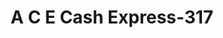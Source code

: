 ---
f_zip-code: 32703
f_state-code: FL
title: A C E Cash Express-317
f_phone: 407-880-7288
f_city-only: Apopka
f_address: 87 W Main Street Apopka
f_location-unique-id: '317'
slug: a-c-e-cash-express-317
updated-on: '2024-05-30T13:46:58.046Z'
created-on: '2024-05-30T13:36:59.803Z'
published-on: '2024-05-30T13:54:32.469Z'
f_city-state: cms/city/apopka-fl.md
f_company: cms/company/a-c-e-cash-express.md
f_state: cms/state/florida.md
layout: '[payday-loan].html'
tags: payday-loan
---